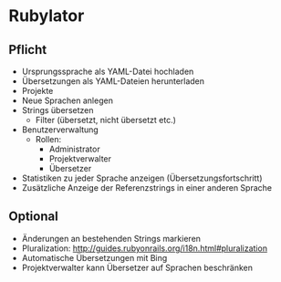 Rubylator
=========

Pflicht
-------

* Ursprungssprache als YAML-Datei hochladen
* Übersetzungen als YAML-Dateien herunterladen
* Projekte
* Neue Sprachen anlegen
* Strings übersetzen
  * Filter (übersetzt, nicht übersetzt etc.)
* Benutzerverwaltung
  * Rollen:
    * Administrator
    * Projektverwalter
    * Übersetzer
* Statistiken zu jeder Sprache anzeigen (Übersetzungsfortschritt)
* Zusätzliche Anzeige der Referenzstrings in einer anderen Sprache

Optional
--------

* Änderungen an bestehenden Strings markieren
* Pluralization: http://guides.rubyonrails.org/i18n.html#pluralization
* Automatische Übersetzungen mit Bing
* Projektverwalter kann Übersetzer auf Sprachen beschränken
